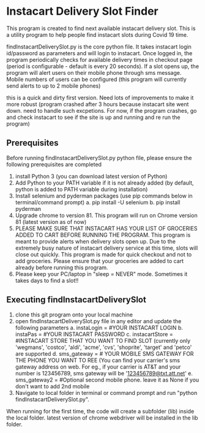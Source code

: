 # Instacart Delivery Slot Finder

This program is created to find next available instacart delivery slot. This is a utility program to help people find instacart slots during Covid 19 time. 

findInstacartDeliverySlot.py is the core python file. It takes instacart login id/password as parameters and will login to instacart. Once logged in, the program periodically checks for available delivery times in checkout page (period is configurable - default is every 20 seconds). If a slot opens up, the program will alert users on their mobile phone through sms message. Mobile numbers of users can be configured (this program will currently send alerts to up to 2 mobile phones)

this is a quick and dirty first version. Need lots of improvements to make it more robust (program crashed after 3 hours because instacart site went down. need to handle such excpetions. For now, if the program crashes, go and check instacart to see if the site is up and running and re run the program)

## Prerequisites

Before running findInstacartDeliverySlot.py python file, please ensure the following prerequisites are completed

1. install Python 3 (you can download latest version of Python)
2. Add Python to your PATH variable if it is not already added (by default, python is added to PATH variable during installation)
3. Install selenium and pyderman packages (use pip commands below in terminal/command prompt)
    a. pip install -U selenium
    b. pip install pyderman
4. Upgrade chrome to version 81. This program will run on Chrome version 81 (latest version as of now)
5. PLEASE MAKE SURE THAT INSTACART HAS YOUR LIST OF GROCERIES ADDED TO CART BEFORE RUNNING THE PROGRAM. This program is meant to provide alerts when delivery slots open up. Due to the extremely busy nature of instacart delivery service at this time, slots will close out quickly. This program is made for quick checkout and not to add groceries. Please ensure that your groceries are added to cart already before running this program.
6. Please keep your PC/laptop in "sleep = NEVER" mode. Sometimes it takes days to find a slot!!

## Executing findInstacartDeliverySlot
1. clone this git program onto your local machine
2. open findInstacartDeliverySlot.py file in any editor and update the following parameters
    a. instaLogin = #YOUR INSTACART LOGIN
    b. instaPas = #YOUR INSTACART PASSWORD
    c. instacartStore = #INSTACART STORE THAT YOU WANT TO FIND SLOT (currently only 'wegmans', 'costco', 'aldi', 'acme', 'cvs', 'shoprite', 'target' and 'petco' are supported
    d. sms_gateway = # YOUR MOBILE SMS GATEWAY FOR THE PHONE YOU WANT TO REE (You can find your carrier's sms gateway address on web. For eg., if your carrier is AT&T and your number is 123456789, sms gateway will be '123456789@txt.att.net'
    e. sms_gateway2 = #Optional second mobile phone. leave it as None if you don't want to add 2nd mobile
2. Navigate to local folder in terminal or command prompt and run "python findInstacartDeliverySlot.py".

When running for the first time, the code will create a subfolder (lib) inside the local folder. latest version of chrome webdriver will be installed in the lib folder.
